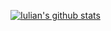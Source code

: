 
[![Iulian's github stats](https://github-readme-stats.vercel.app/api?username=iuliancarnaru)](https://github.com/iuliancarnaru)

<i class="devicon-html5-plain"></i>
